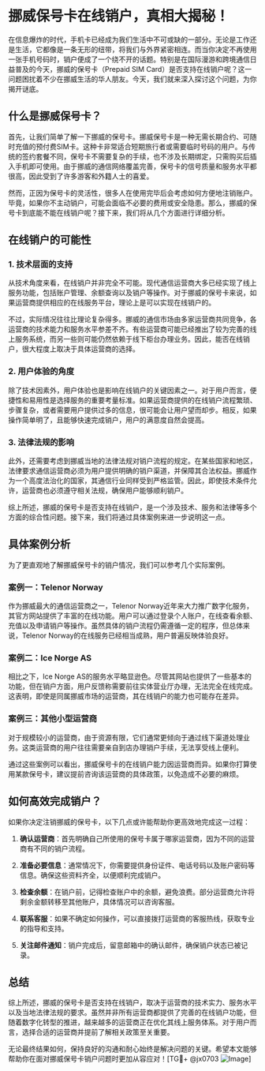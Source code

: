 # 挪威保号卡在线销户，真相大揭秘！

在信息爆炸的时代，手机卡已经成为我们生活中不可或缺的一部分。无论是工作还是生活，它都像是一条无形的纽带，将我们与外界紧密相连。而当你决定不再使用一张手机号码时，销户便成了一个绕不开的话题。特别是在国际漫游和跨境通信日益普及的今天，挪威的保号卡（Prepaid SIM Card）是否支持在线销户呢？这一问题困扰着不少在挪威生活的华人朋友。今天，我们就来深入探讨这个问题，为你揭开谜底。

## 什么是挪威保号卡？

首先，让我们简单了解一下挪威的保号卡。挪威保号卡是一种无需长期合约、可随时充值的预付费SIM卡。这种卡非常适合短期旅行者或需要临时号码的用户。与传统的签约套餐不同，保号卡不需要复杂的手续，也不涉及长期绑定，只需购买后插入手机即可使用。由于挪威的通信网络覆盖完善，保号卡的信号质量和服务水平都很高，因此受到了许多游客和外籍人士的喜爱。

然而，正因为保号卡的灵活性，很多人在使用完毕后会考虑如何方便地注销账户。毕竟，如果你不主动销户，可能会面临不必要的费用或安全隐患。那么，挪威的保号卡到底能不能在线销户呢？接下来，我们将从几个方面进行详细分析。

## 在线销户的可能性

### 1. 技术层面的支持

从技术角度来看，在线销户并非完全不可能。现代通信运营商大多已经实现了线上服务功能，包括账户管理、余额查询以及销户等操作。对于挪威的保号卡来说，如果运营商提供相应的在线服务平台，理论上是可以实现在线销户的。

不过，实际情况往往比理论复杂得多。挪威的通信市场由多家运营商共同竞争，各运营商的技术能力和服务水平参差不齐。有些运营商可能已经推出了较为完善的线上服务系统，而另一些则可能仍然依赖于线下柜台办理业务。因此，能否在线销户，很大程度上取决于具体运营商的选择。

### 2. 用户体验的角度

除了技术因素外，用户体验也是影响在线销户的关键因素之一。对于用户而言，便捷性和易用性是选择服务的重要考量标准。如果运营商提供的在线销户流程繁琐、步骤复杂，或者需要用户提供过多的信息，很可能会让用户望而却步。相反，如果操作简单明了，且能够快速完成销户，用户的满意度自然会提高。

### 3. 法律法规的影响

此外，还需要考虑到挪威当地的法律法规对销户流程的规定。在某些国家和地区，法律要求通信运营商必须为用户提供明确的销户渠道，并保障其合法权益。挪威作为一个高度法治化的国家，其通信行业同样受到严格监管。因此，即使技术条件允许，运营商也必须遵守相关法规，确保用户能够顺利销户。

综上所述，挪威的保号卡是否支持在线销户，是一个涉及技术、服务和法律等多个方面的综合性问题。接下来，我们将通过具体案例来进一步说明这一点。

## 具体案例分析

为了更直观地了解挪威保号卡的销户情况，我们可以参考几个实际案例。

### 案例一：Telenor Norway

作为挪威最大的通信运营商之一，Telenor Norway近年来大力推广数字化服务，其官方网站提供了丰富的在线功能。用户可以通过登录个人账户，在线查看余额、充值以及申请销户等操作。虽然具体的销户流程仍需遵循一定的程序，但总体来说，Telenor Norway的在线服务已经相当成熟，用户普遍反映体验良好。

### 案例二：Ice Norge AS

相比之下，Ice Norge AS的服务水平略显逊色。尽管其网站也提供了一些基本的功能，但在销户方面，用户反馈称需要前往实体营业厅办理，无法完全在线完成。这表明，即使是同属挪威市场的运营商，其在线销户的能力也可能存在差异。

### 案例三：其他小型运营商

对于规模较小的运营商，由于资源有限，它们通常更倾向于通过线下渠道处理业务。这类运营商的用户往往需要亲自到店办理销户手续，无法享受线上便利。

通过这些案例可以看出，挪威保号卡的在线销户能力因运营商而异。如果你打算使用某款保号卡，建议提前咨询该运营商的具体政策，以免造成不必要的麻烦。

## 如何高效完成销户？

如果你决定注销挪威的保号卡，以下几点或许能帮助你更高效地完成这一过程：

1. **确认运营商**：首先明确自己所使用的保号卡属于哪家运营商，因为不同的运营商有不同的销户流程。
   
2. **准备必要信息**：通常情况下，你需要提供身份证件、电话号码以及账户密码等信息。确保这些资料齐全，以便顺利完成销户。

3. **检查余额**：在销户前，记得检查账户中的余额，避免浪费。部分运营商允许将剩余金额转移至其他账户，具体情况可以咨询客服。

4. **联系客服**：如果不确定如何操作，可以直接拨打运营商的客服热线，获取专业的指导和支持。

5. **关注邮件通知**：销户完成后，留意邮箱中的确认邮件，确保销户状态已被记录。

## 总结

综上所述，挪威的保号卡是否支持在线销户，取决于运营商的技术实力、服务水平以及当地法律法规的要求。虽然并非所有运营商都提供了完善的在线销户功能，但随着数字化转型的推进，越来越多的运营商正在优化其线上服务体系。对于用户而言，选择合适的运营商并提前了解相关政策至关重要。

无论最终结果如何，保持良好的沟通和耐心始终是解决问题的关键。希望本文能够帮助你在面对挪威保号卡销户问题时更加从容应对！[TG💪+ @jx0703 ![Image](https://github.com/user-attachments/assets/dbca1d08-cadb-493c-b0ec-ad6f7a83f270)]